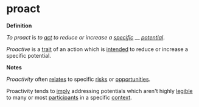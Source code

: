 # proact

**Definition**

_To proact_ is _to_ [_act_](act.md) _to reduce or increase a_ [_specific_](specific.md) __ [_potential_](potential.md).

_Proactive_ is a [trait](../../terms/proactive.md) of an action which is [intended](intend.md) to reduce or increase a specific potential.

**Notes**

_Proactivity_ often [relates](relate.md) to specific [risks](risk.md) or [opportunities](opportunity.md).

Proactivity tends to [imply](imply.md) addressing potentials which aren't highly [legible](../../terms/legible.md) to many or most [participants](participate.md) in a specific [context](context.md).
